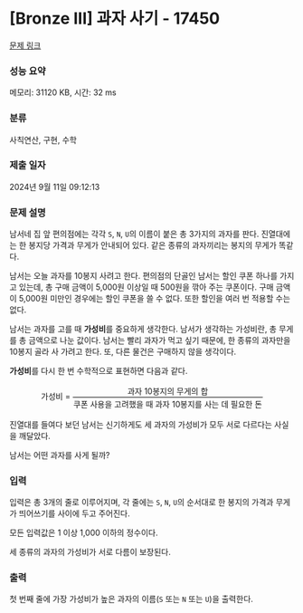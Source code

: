 # [Bronze III] 과자 사기 - 17450 

[문제 링크](https://www.acmicpc.net/problem/17450) 

### 성능 요약

메모리: 31120 KB, 시간: 32 ms

### 분류

사칙연산, 구현, 수학

### 제출 일자

2024년 9월 11일 09:12:13

### 문제 설명

<p>남서네 집 앞 편의점에는 각각 <code>S</code>, <code>N</code>, <code>U</code>의 이름이 붙은 총 3가지의 과자를 판다. 진열대에는 한 봉지당 가격과 무게가 안내되어 있다. 같은 종류의 과자끼리는 봉지의 무게가 똑같다.</p>

<p>남서는 오늘 과자를 10봉지 사려고 한다. 편의점의 단골인 남서는 할인 쿠폰 하나를 가지고 있는데, 총 구매 금액이 5,000원 이상일 때 500원을 깎아 주는 쿠폰이다. 구매 금액이 5,000원 미만인 경우에는 할인 쿠폰을 쓸 수 없다. 또한 할인을 여러 번 적용할 수는 없다.</p>

<p>남서는 과자를 고를 때 <b>가성비</b>를 중요하게 생각한다. 남서가 생각하는 가성비란, 총 무게를 총 금액으로 나눈 값이다. 남서는 빨리 과자가 먹고 싶기 때문에, 한 종류의 과자만을 10봉지 골라 사 가려고 한다. 또, 다른 물건은 구매하지 않을 생각이다.</p>

<p><b>가성비</b>를 다시 한 번 수학적으로 표현하면 다음과 같다.</p>

<p style="text-align: center;">가성비 = <span style="display: inline-block; position: relative; vertical-align: middle; letter-spacing: 0.001em; text-align: center;"><span style="display: block; padding: 0.1em;">과자 10봉지의 무게의 합</span> <span style="display: none; padding: 0.1em;">/</span> <span style="display: block; padding: 0.1em; border-top: thin solid black;">쿠폰 사용을 고려했을 때 과자 10봉지를 사는 데 필요한 돈</span></span></p>

<p>진열대를 들여다 보던 남서는 신기하게도 세 과자의 가성비가 모두 서로 다르다는 사실을 깨달았다.</p>

<p>남서는 어떤 과자를 사게 될까?</p>

### 입력 

 <p>입력은 총 3개의 줄로 이루어지며, 각 줄에는 <code>S</code>, <code>N</code>, <code>U</code>의 순서대로 한 봉지의 가격과 무게가 띄어쓰기를 사이에 두고 주어진다.</p>

<p>모든 입력값은 1 이상 1,000 이하의 정수이다.</p>

<p>세 종류의 과자의 가성비가 서로 다름이 보장된다.</p>

### 출력 

 <p>첫 번째 줄에 가장 가성비가 높은 과자의 이름(<code>S</code> 또는 <code>N</code> 또는 <code>U</code>)을 출력한다.</p>

